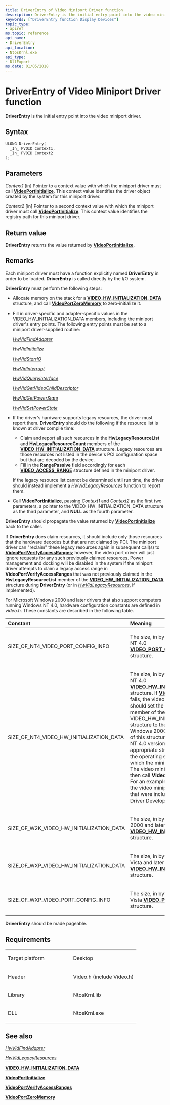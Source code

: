 ```yaml
---
title: DriverEntry of Video Miniport Driver function
description: DriverEntry is the initial entry point into the video miniport driver.
keywords: ["DriverEntry function Display Devices"]
topic_type:
- apiref
ms.topic: reference
api_name:
- DriverEntry
api_location:
- NtosKrnl.exe
api_type:
- DllExport
ms.date: 01/05/2018
---
```


# DriverEntry of Video Miniport Driver function


**DriverEntry** is the initial entry point into the video miniport driver.

## Syntax

```cpp
ULONG DriverEntry(
  _In_ PVOID Context1,
  _In_ PVOID Context2
);
```

## Parameters

*Context1* \[in\]
Pointer to a context value with which the miniport driver must call [**VideoPortInitialize**](/windows-hardware/drivers/ddi/video/nf-video-videoportinitialize). This context value identifies the driver object created by the system for this miniport driver.

*Context2* \[in\]
Pointer to a second context value with which the miniport driver must call [**VideoPortInitialize**](/windows-hardware/drivers/ddi/video/nf-video-videoportinitialize). This context value identifies the registry path for this miniport driver.

## Return value

**DriverEntry** returns the value returned by [**VideoPortInitialize**](/windows-hardware/drivers/ddi/video/nf-video-videoportinitialize).

## Remarks

Each miniport driver must have a function explicitly named **DriverEntry** in order to be loaded. **DriverEntry** is called directly by the I/O system.

**DriverEntry** must perform the following steps:

-   Allocate memory on the stack for a [**VIDEO\_HW\_INITIALIZATION\_DATA**](/windows-hardware/drivers/ddi/video/ns-video-_video_hw_initialization_data) structure, and call [**VideoPortZeroMemory**](/windows-hardware/drivers/ddi/video/nf-video-videoportzeromemory) to zero-initialize it.

-   Fill in driver-specific and adapter-specific values in the VIDEO\_HW\_INITIALIZATION\_DATA members, including the miniport driver's entry points. The following entry points must be set to a miniport driver-supplied routine:

    [*HwVidFindAdapter*](/windows-hardware/drivers/ddi/video/nc-video-pvideo_hw_find_adapter)

    [*HwVidInitialize*](/windows-hardware/drivers/ddi/video/nc-video-pvideo_hw_initialize)

    [*HwVidStartIO*](/windows-hardware/drivers/ddi/video/nc-video-pvideo_hw_start_io)

    [*HwVidInterrupt*](/windows-hardware/drivers/ddi/video/nc-video-pvideo_hw_interrupt)

    [*HwVidQueryInterface*](/windows-hardware/drivers/ddi/video/nc-video-pvideo_hw_query_interface)

    [*HwVidGetVideoChildDescriptor*](/windows-hardware/drivers/ddi/video/nc-video-pvideo_hw_get_child_descriptor)

    [*HwVidGetPowerState*](/windows-hardware/drivers/ddi/video/nc-video-pvideo_hw_power_get)

    [*HwVidSetPowerState*](/windows-hardware/drivers/ddi/video/nc-video-pvideo_hw_power_set)

-   If the driver's hardware supports legacy resources, the driver must report them. **DriverEntry** should do the following if the resource list is known at driver compile time:

    -   Claim and report all such resources in the **HwLegacyResourceList** and **HwLegacyResourceCount** members of the [**VIDEO\_HW\_INITIALIZATION\_DATA**](/windows-hardware/drivers/ddi/video/ns-video-_video_hw_initialization_data) structure. Legacy resources are those resources not listed in the device's PCI configuration space but that are decoded by the device.
    -   Fill in the **RangePassive** field accordingly for each [**VIDEO\_ACCESS\_RANGE**](/windows-hardware/drivers/ddi/video/ns-video-_video_access_range) structure defined in the miniport driver.

    If the legacy resource list cannot be determined until run time, the driver should instead implement a [*HwVidLegacyResources*](/windows-hardware/drivers/ddi/video/nc-video-pvideo_hw_legacyresources) function to report them.

-   Call [**VideoPortInitialize**](/windows-hardware/drivers/ddi/video/nf-video-videoportinitialize), passing *Context1* and *Context2* as the first two parameters, a pointer to the VIDEO\_HW\_INITIALIZATION\_DATA structure as the third parameter, and **NULL** as the fourth parameter.

**DriverEntry** should propagate the value returned by [**VideoPortInitialize**](/windows-hardware/drivers/ddi/video/nf-video-videoportinitialize) back to the caller.

If **DriverEntry** does claim resources, it should include only those resources that the hardware decodes but that are not claimed by PCI. The miniport driver can "reclaim" these legacy resources again in subsequent call(s) to [**VideoPortVerifyAccessRanges**](/windows-hardware/drivers/ddi/video/nf-video-videoportverifyaccessranges); however, the video port driver will just ignore requests for any such previously claimed resources. Power management and docking will be disabled in the system if the miniport driver attempts to claim a legacy access range in **VideoPortVerifyAccessRanges** that was not previously claimed in the **HwLegacyResourceList** member of the [**VIDEO\_HW\_INITIALIZATION\_DATA**](/windows-hardware/drivers/ddi/video/ns-video-_video_hw_initialization_data) structure during **DriverEntry** (or in [*HwVidLegacyResources*](/windows-hardware/drivers/ddi/video/nc-video-pvideo_hw_legacyresources), if implemented).

For Microsoft Windows 2000 and later drivers that also support computers running Windows NT 4.0, hardware configuration constants are defined in *video.h*. These constants are described in the following table.

<table>
<colgroup>
<col width="50%" />
<col width="50%" />
</colgroup>
<thead>
<tr class="header">
<th align="left">Constant</th>
<th align="left">Meaning</th>
</tr>
</thead>
<tbody>
<tr class="odd">
<td align="left"><p>SIZE_OF_NT4_VIDEO_PORT_CONFIG_INFO</p></td>
<td align="left"><p>The size, in bytes, of the Windows NT 4.0 <a href="/windows-hardware/drivers/ddi/video/ns-video-_video_port_config_info" data-raw-source="[&lt;strong&gt;VIDEO_PORT_CONFIG_INFO&lt;/strong&gt;](/windows-hardware/drivers/ddi/video/ns-video-_video_port_config_info)"><strong>VIDEO_PORT_CONFIG_INFO</strong></a> structure.</p></td>
</tr>
<tr class="even">
<td align="left"><p>SIZE_OF_NT4_VIDEO_HW_INITIALIZATION_DATA</p></td>
<td align="left"><p>The size, in bytes, of the Windows NT 4.0 <a href="/windows-hardware/drivers/ddi/video/ns-video-_video_hw_initialization_data" data-raw-source="[&lt;strong&gt;VIDEO_HW_INITIALIZATION_DATA&lt;/strong&gt;](/windows-hardware/drivers/ddi/video/ns-video-_video_hw_initialization_data)"><strong>VIDEO_HW_INITIALIZATION_DATA</strong></a> structure. If <a href="/windows-hardware/drivers/ddi/video/nf-video-videoportinitialize" data-raw-source="[&lt;strong&gt;VideoPortInitialize&lt;/strong&gt;](/windows-hardware/drivers/ddi/video/nf-video-videoportinitialize)"><strong>VideoPortInitialize</strong></a> fails, the video miniport driver should set the <strong>HwInitDataSize</strong> member of the VIDEO_HW_INITIALIZATION_DATA structure to the size of either the Windows 2000 (and later) version of this structure or the Windows NT 4.0 version. Choose the appropriate structure size to match the operating system version on which the miniport driver will run. The video miniport driver should then call <strong>VideoPortInitialize</strong> again. For an example of use, please see the video miniport driver samples that were included in the Windows Driver Development Kit (DDK).</p></td>
</tr>
<tr class="odd">
<td align="left"><p>SIZE_OF_W2K_VIDEO_HW_INITIALIZATION_DATA</p></td>
<td align="left"><p>The size, in bytes, of the Windows 2000 and later <a href="/windows-hardware/drivers/ddi/video/ns-video-_video_hw_initialization_data" data-raw-source="[&lt;strong&gt;VIDEO_HW_INITIALIZATION_DATA&lt;/strong&gt;](/windows-hardware/drivers/ddi/video/ns-video-_video_hw_initialization_data)"><strong>VIDEO_HW_INITIALIZATION_DATA</strong></a> structure.</p></td>
</tr>
<tr class="even">
<td align="left"><p>SIZE_OF_WXP_VIDEO_HW_INITIALIZATION_DATA</p></td>
<td align="left"><p>The size, in bytes, of the Windows Vista and later <a href="/windows-hardware/drivers/ddi/video/ns-video-_video_hw_initialization_data" data-raw-source="[&lt;strong&gt;VIDEO_HW_INITIALIZATION_DATA&lt;/strong&gt;](/windows-hardware/drivers/ddi/video/ns-video-_video_hw_initialization_data)"><strong>VIDEO_HW_INITIALIZATION_DATA</strong></a> structure.</p></td>
</tr>
<tr class="odd">
<td align="left"><p>SIZE_OF_WXP_VIDEO_PORT_CONFIG_INFO</p></td>
<td align="left"><p>The size, in bytes, of the Windows Vista <a href="/windows-hardware/drivers/ddi/video/ns-video-_video_port_config_info" data-raw-source="[&lt;strong&gt;VIDEO_PORT_CONFIG_INFO&lt;/strong&gt;](/windows-hardware/drivers/ddi/video/ns-video-_video_port_config_info)"><strong>VIDEO_PORT_CONFIG_INFO</strong></a> structure.</p></td>
</tr>
</tbody>
</table>

 

**DriverEntry** should be made pageable.

## Requirements

<table>
<colgroup>
<col width="50%" />
<col width="50%" />
</colgroup>
<tbody>
<tr class="odd">
<td align="left"><p>Target platform</p></td>
<td align="left">Desktop</td>
</tr>
<tr class="even">
<td align="left"><p>Header</p></td>
<td align="left">Video.h (include Video.h)</td>
</tr>
<tr class="odd">
<td align="left"><p>Library</p></td>
<td align="left">NtosKrnl.lib</td>
</tr>
<tr class="even">
<td align="left"><p>DLL</p></td>
<td align="left">NtosKrnl.exe</td>
</tr>
</tbody>
</table>

## <span id="see_also"></span>See also


[*HwVidFindAdapter*](/windows-hardware/drivers/ddi/video/nc-video-pvideo_hw_find_adapter)

[*HwVidLegacyResources*](/windows-hardware/drivers/ddi/video/nc-video-pvideo_hw_legacyresources)

[**VIDEO\_HW\_INITIALIZATION\_DATA**](/windows-hardware/drivers/ddi/video/ns-video-_video_hw_initialization_data)

[**VideoPortInitialize**](/windows-hardware/drivers/ddi/video/nf-video-videoportinitialize)

[**VideoPortVerifyAccessRanges**](/windows-hardware/drivers/ddi/video/nf-video-videoportverifyaccessranges)

[**VideoPortZeroMemory**](/windows-hardware/drivers/ddi/video/nf-video-videoportzeromemory)

